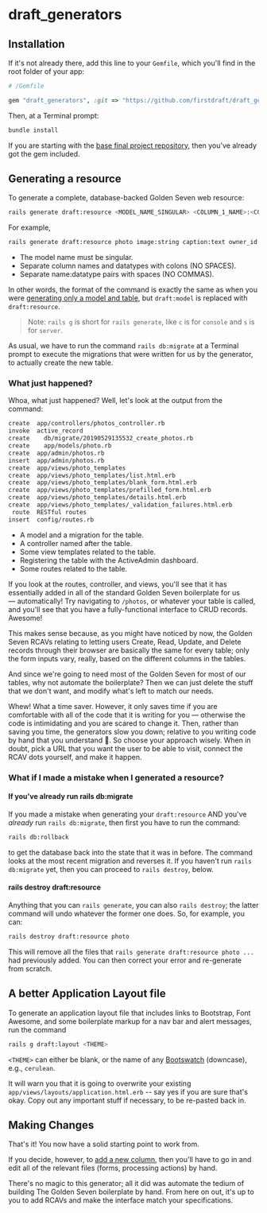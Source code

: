 # draft_generators

## Installation

If it's not already there, add this line to your `Gemfile`, which you'll find in
the root folder of your app:

```ruby
# /Gemfile

gem "draft_generators", :git => "https://github.com/firstdraft/draft_generators", :branch => "spring-2019"
```

Then, at a Terminal prompt:

```bash
bundle install
```

If you are starting with the [base final project repository](https://github.com/appdev-projects/final-project), then you've already got the gem included.

## Generating a resource

To generate a complete, database-backed Golden Seven web resource:

```bash
rails generate draft:resource <MODEL_NAME_SINGULAR> <COLUMN_1_NAME>:<COLUMN_1_DATATYPE> <COLUMN_2_NAME>:<COLUMN_2_DATATYPE> # etc
```

For example,

```bash
rails generate draft:resource photo image:string caption:text owner_id:integer
```

- The model name must be singular.
- Separate column names and datatypes with colons (NO SPACES).
- Separate name:datatype pairs with spaces (NO COMMAS).

In other words, the format of the command is exactly the same as when you were [generating only a model and table](https://chapters.firstdraft.com/chapters/2#the-draftmodel-generator-does-everything), but `draft:model` is replaced with `draft:resource`.

> Note: `rails g` is short for `rails generate`, like  `c` is for `console` and `s` is for `server`.

As usual, we have to run the command `rails db:migrate` at a Terminal prompt to execute the migrations that were written for us by the generator, to actually create the new table.

### What just happened?

Whoa, what just happened? Well, let's look at the output from the command:

```bash
create  app/controllers/photos_controller.rb
invoke  active_record
create    db/migrate/20190529135532_create_photos.rb
create    app/models/photo.rb
create  app/admin/photos.rb
insert  app/admin/photos.rb
create  app/views/photo_templates
create  app/views/photo_templates/list.html.erb
create  app/views/photo_templates/blank_form.html.erb
create  app/views/photo_templates/prefilled_form.html.erb
create  app/views/photo_templates/details.html.erb
create  app/views/photo_templates/_validation_failures.html.erb
 route  RESTful routes
insert  config/routes.rb
```

 - A model and a migration for the table.
 - A controller named after the table.
 - Some view templates related to the table.
 - Registering the table with the ActiveAdmin dashboard.
 - Some routes related to the table.

If you look at the routes, controller, and views, you'll see that it has essentially added in all of the standard Golden Seven boilerplate for us — automatically! Try navigating to `/photos`, or whatever your table is called, and you'll see that you have a fully-functional interface to CRUD records. Awesome!

This makes sense because, as you might have noticed by now, the Golden Seven RCAVs relating to letting users Create, Read, Update, and Delete records through their browser are basically the same for every table; only the form inputs vary, really, based on the different columns in the tables.

And since we're going to need most of the Golden Seven for most of our tables, why not automate the boilerplate? Then we can just delete the stuff that we don't want, and modify what's left to match our needs.

Whew! What a time saver. However, it only saves time if you are comfortable with all of the code that it is writing for you — otherwise the code is intimidating and you are scared to change it. Then, rather than saving you time, the generators slow you down; relative to you writing code by hand that you understand 💯. So choose your approach wisely. When in doubt, pick a URL that you want the user to be able to visit, connect the RCAV dots yourself, and make it happen.

### What if I made a mistake when I generated a resource?

#### If you've already run rails db:migrate

If you made a mistake when generating your `draft:resource` AND you've _already_ run `rails db:migrate`, then first you have to run the command:

```bash
rails db:rollback
```

to get the database back into the state that it was in before. The command looks at the most recent migration and reverses it. If you haven't run `rails db:migrate` yet, then you can proceed to `rails destroy`, below.

#### rails destroy draft:resource

Anything that you can `rails generate`, you can also `rails destroy`; the latter command will undo whatever the former one does. So, for example, you can:

```bash
rails destroy draft:resource photo
```

This will remove all the files that `rails generate draft:resource photo ...` had previously added. You can then correct your error and re-generate from scratch.

## A better Application Layout file

To generate an application layout file that includes links to Bootstrap, Font Awesome, and some boilerplate markup for a nav bar and alert messages, run the command

```bash
rails g draft:layout <THEME>
```

`<THEME>` can either be blank, or the name of any [Bootswatch](http://bootswatch.com) (downcase), e.g., `cerulean`.

It will warn you that it is going to overwrite your existing `app/views/layouts/application.html.erb` -- say yes if you are sure that's okay. Copy out any important stuff if necessary, to be re-pasted back in.

## Making Changes

That's it! You now have a solid starting point to work from.

If you decide, however, to [add a new column](https://chapters.firstdraft.com/chapters/2#adding-or-removing-columns-from-your-table), then you'll have to go in and edit all of the relevant files (forms, processing actions) by hand.

There's no magic to this generator; all it did was automate the tedium of building The Golden Seven boilerplate by hand. From here on out, it's up to you to add RCAVs and make the interface match your specifications.
